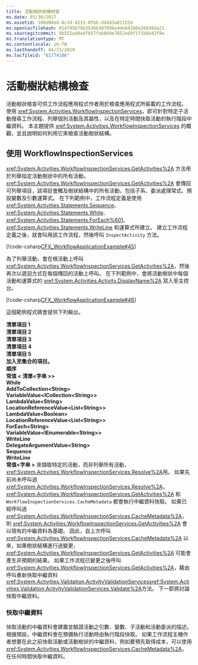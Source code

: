 ```yaml
---
title: 活動樹狀結構檢查
ms.date: 03/30/2017
ms.assetid: 100d00e4-8c1d-4233-8fbb-dd443a01155d
ms.openlocfilehash: 014795b79b3536b387096e4de64266e26649da21
ms.sourcegitcommit: 9b552addadfb57fab0b9e7852ed4f1f1b8a42f8e
ms.translationtype: MT
ms.contentlocale: zh-TW
ms.lasthandoff: 04/23/2019
ms.locfileid: "61774106"
---
```

# <a name="activity-tree-inspection"></a>活動樹狀結構檢查
活動樹狀檢查可供工作流程應用程式作者用於檢查應用程式所裝載的工作流程。 使用 <xref:System.Activities.WorkflowInspectionServices>，即可針對特定子活動搜尋工作流程、列舉個別活動及其屬性，以及在特定時間快取活動的執行階段中繼資料。 本主題提供 <xref:System.Activities.WorkflowInspectionServices> 的概觀，並且說明如何利用它來檢查活動樹狀結構。  
  
## <a name="using-workflowinspectionservices"></a>使用 WorkflowInspectionServices  
 <xref:System.Activities.WorkflowInspectionServices.GetActivities%2A> 方法用於列舉指定活動樹狀中的所有活動。 <xref:System.Activities.WorkflowInspectionServices.GetActivities%2A> 會傳回可列舉項目，該項目會觸及樹狀結構中的所有活動，包括子系、委派處理常式、預設變數及引數運算式。 在下列範例中，工作流程定義是使用 <xref:System.Activities.Statements.Sequence>、<xref:System.Activities.Statements.While>、<xref:System.Activities.Statements.ForEach%601>、<xref:System.Activities.Statements.WriteLine> 和運算式所建立。 建立工作流程定義之後，就會叫用該工作流程，然後呼叫 `InspectActivity` 方法。  
  
 [!code-csharp[CFX_WorkflowApplicationExample#45](~/samples/snippets/csharp/VS_Snippets_CFX/cfx_workflowapplicationexample/cs/program.cs#45)]  
  
 為了列舉活動，會在根活動上呼叫 <xref:System.Activities.WorkflowInspectionServices.GetActivities%2A>，然後再次以遞迴方式在每個傳回的活動上呼叫。 在下列範例中，會將活動樹狀中每個活動和運算式的 <xref:System.Activities.Activity.DisplayName%2A> 寫入至主控台。  
  
 [!code-csharp[CFX_WorkflowApplicationExample#46](~/samples/snippets/csharp/VS_Snippets_CFX/cfx_workflowapplicationexample/cs/program.cs#46)]  
  
 這個範例程式碼會提供下列輸出。  
  
 **清單項目 1**  
**清單項目 2**   
**清單項目 3**   
**清單項目 4**   
**清單項目 5**   
**加入至集合的項目。**   
**順序**   
 **常值 < 清單\<字串 >>**  
 **While**  
 **AddToCollection\<String>**  
 **VariableValue<ICollection\<String>>**  
 **LambdaValue\<String>**  
 **LocationReferenceValue<List\<String>>**  
 **LambdaValue\<Boolean>**  
 **LocationReferenceValue<List\<String>>**  
 **ForEach\<String>**  
 **VariableValue<IEnumerable\<String>>**  
 **WriteLine**  
 **DelegateArgumentValue\<String>**  
 **Sequence**  
 **WriteLine**  
 **常值\<字串 >** 來擷取特定的活動，而非列舉所有活動，<xref:System.Activities.WorkflowInspectionServices.Resolve%2A>用。 如果先前尚未呼叫過 <xref:System.Activities.WorkflowInspectionServices.Resolve%2A>，<xref:System.Activities.WorkflowInspectionServices.GetActivities%2A> 和 `WorkflowInspectionServices.CacheMetadata` 都會執行中繼資料快取。 如果已經呼叫過 <xref:System.Activities.WorkflowInspectionServices.CacheMetadata%2A>，則 <xref:System.Activities.WorkflowInspectionServices.GetActivities%2A> 會以現有的中繼資料為基礎。 因此，自上次呼叫 <xref:System.Activities.WorkflowInspectionServices.CacheMetadata%2A> 以來，如果樹狀結構進行過變更，<xref:System.Activities.WorkflowInspectionServices.GetActivities%2A> 可能會產生非預期的結果。 如果工作流程已變更之後呼叫<xref:System.Activities.WorkflowInspectionServices.GetActivities%2A>，藉由呼叫重新快取中繼資料<xref:System.Activities.Validation.ActivityValidationServices><xref:System.Activities.Validation.ActivityValidationServices.Validate%2A>方法。 下一節將討論快取中繼資料。  
  
### <a name="caching-metadata"></a>快取中繼資料  
 快取活動的中繼資料會建置並驗證活動之引數、變數、子活動和活動委派的描述。 根據預設，中繼資料會在預備執行活動時由執行階段快取。 如果工作流程主機作者想要在此之前快取活動或活動樹狀的中繼資料，例如要預先取得成本，可以使用 <xref:System.Activities.WorkflowInspectionServices.CacheMetadata%2A>，在任何時間快取中繼資料。
